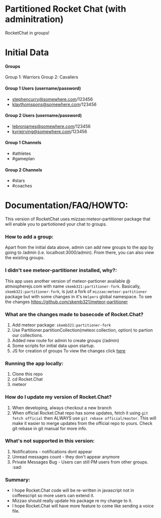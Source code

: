 # Partitioned Rocket Chat (with adminitration)
RocketChat in groups!

# Initial Data
#### Groups
Group 1: Warriors
Group 2: Cavaliers

#### Group 1 Users (username/password)
* stephencurry@somewhere.com/123456
* klaythomspons@somewhere.com/123456

#### Group 2 Users (username/password)
* lebronjames@somewhere.com/123456
* kyrieirving@somewhere.com/123456

#### Group 1 Channels
* #athletes
* #gameplan

#### Group 2 Channels
* #stars
* #coaches

# Documentation/FAQ/HOWTO:

This version of RocketChat uses mizzao:meteor-partitioner package that will enable you to partiotioned your chat to groups.

### How to add a group:
Apart from the initial data above, admin can add new groups to the app by going to /admin (i.e. localhost:3000/admin). From there, you can also view the existing groups.
   
### I didn't see meteor-partitioner installed, why?:
  This app uses another version of meteor-partioner available @ atmospherejs.com with name `skemb321:partitioner-fork`. Basically, `skemb321:partitioner-fork`, is just a fork of `mizzao:meteor-partitioner` package but with some changes in it's `Helpers` global namespace. To see the changes https://github.com/skemb321/meteor-partitioner
  

### What are the changes made to basecode of Rocket.Chat?
   1. Add meteor package: `skemb321:partitioner-fork`
   2. Use Partitioner.partitionCollection(meteor.collection, option) to partion our collections.
   3. Added new route for admin to create groups (/admin)
   4. Some scripts for initial data upon startup.
   5. JS for creation of groups
   To view the changes click [here](https://github.com/skemb321/Rocket.Chat/pull/3/files)
  
### Running the app locally:
   1. Clone this repo
   2. cd Rocket.Chat
   3. meteor

### How do I update my version of Rocket.Chat?
   1. When developing, always checkout a new branch
   2. When official Rocket.Chat repo has some updates, fetch it using `git fetch official` then ALWAYS use `git rebase official/master`. This will make it easier to merge updates from the official repo to yours. Check git rebase in git manual for more info.

### What's not supported in this version:
   1. Notifications - notifications dont appear
   2. Unread messages count - they don't appear anymore
   3. Private Messages Bug - Users can still PM users from other groups. :sad:

### Summary:
   * I hope Rocket.Chat code will be re-written in javascript not in coffeescript so more users can extend it.
   * Mizzao should really update his package re my change to it.
   * I hope Rocket.Chat will have more feature to come like sending a voice file.


